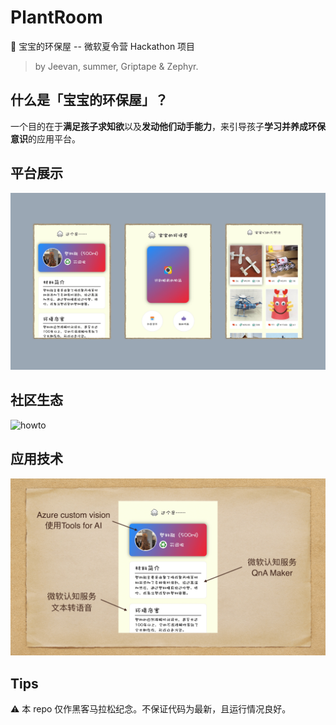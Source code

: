 # PlantRoom

🌳 宝宝的环保屋 -- 微软夏令营 Hackathon 项目

> by Jeevan, summer, Griptape & Zephyr. 

## 什么是「宝宝的环保屋」？

一个目的在于**满足孩子求知欲**以及**发动他们动手能力**，来引导孩子**学习并养成环保意识**的应用平台。

## 平台展示

![quicklook](./img/quicklook.png)

## 社区生态

![howto](./img/howto.png)

## 应用技术

![whattools](./img/whattools.png)

## Tips

⚠️ 本 repo 仅作黑客马拉松纪念。不保证代码为最新，且运行情况良好。

